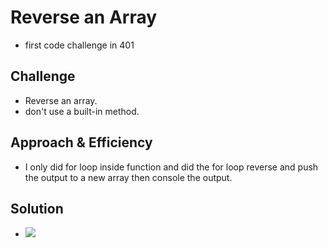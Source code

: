 # Reverse an Array
  - first code challenge in 401

## Challenge
  - Reverse an array. 
  - don't use a built-in method.

## Approach & Efficiency
  - I only did for loop inside function and did the for loop reverse and push the output to a new array then console the output.

## Solution
  - ![](array-reverse.jpg)
